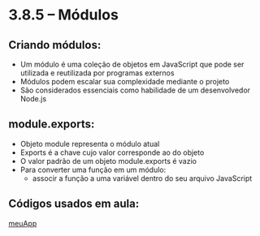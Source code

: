 # 3.8.5 – Módulos

## Criando módulos:

- Um módulo é uma coleção de objetos em JavaScript que pode ser utilizada e reutilizada por programas externos
- Módulos podem escalar sua complexidade mediante o projeto
- São considerados essenciais como habilidade de um desenvolvedor Node.js

## module.exports:

- Objeto module representa o módulo atual
- Exports é a chave cujo valor corresponde ao do objeto
- O valor padrão de um objeto module.exports é vazio
- Para converter uma função em um módulo:
  - associr a função a uma variável dentro do seu arquivo JavaScript

## Códigos usados em aula:

[meuApp](camminho)
